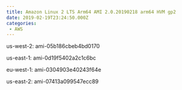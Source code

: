 ```yaml
---
title: Amazon Linux 2 LTS Arm64 AMI 2.0.20190218 arm64 HVM gp2
date: 2019-02-19T23:24:50.000Z
categories:
 - AWS
---
```


us-west-2: ami-05b186cbeb4bd0170

us-east-1: ami-0d19f5402a2c1c6bc

eu-west-1: ami-0304903e40243f64e

us-east-2: ami-07413a099547ecc89

